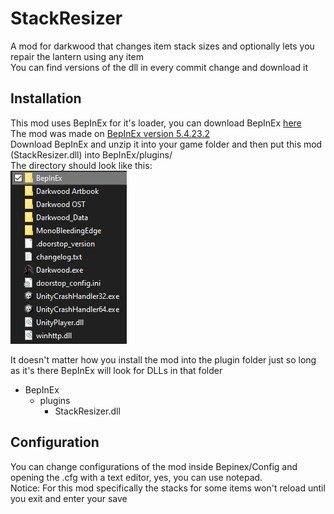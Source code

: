# StackResizer

A mod for darkwood that changes item stack sizes and optionally lets you repair the lantern using any item\
You can find versions of the dll in every commit change and download it

## Installation

This mod uses BepInEx for it's loader, you can download BepInEx [here](https://github.com/BepInEx/BepInEx/releases)\
The mod was made on [BepInEx version 5.4.23.2](https://github.com/BepInEx/BepInEx/releases/tag/v5.4.23.2)\
Download BepInEx and unzip it into your game folder and then put this mod (StackResizer.dll) into BepInEx/plugins/\
The directory should look like this:\
![Game Folder](tutorial1.png)

It doesn't matter how you install the mod into the plugin folder just so long as it's there BepInEx will look for DLLs in that folder

- BepInEx
  - plugins
    - StackResizer.dll

## Configuration

You can change configurations of the mod inside Bepinex/Config and opening the .cfg with a text editor, yes, you can use notepad.\
Notice: For this mod specifically the stacks for some items won't reload until you exit and enter your save
